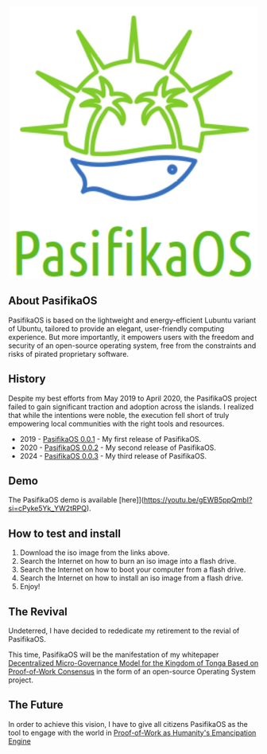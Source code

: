 <p align="center">
 <img width="500" src="https://github.com/EdwinLiavaa/pasifikaos/blob/main/logo.png">
</p>

## About PasifikaOS 

PasifikaOS is based on the lightweight and energy-efficient Lubuntu variant of Ubuntu, tailored to provide an elegant, user-friendly computing experience. But more importantly, it empowers users with the freedom and security of an open-source operating system, free from the constraints and risks of pirated proprietary software.

## History

Despite my best efforts from May 2019 to April 2020, the PasifikaOS project failed to gain significant traction and adoption across the islands. I realized that while the intentions were noble, the execution fell short of truly empowering local communities with the right tools and resources.

* 2019 - [PasifikaOS 0.0.1](https://drive.google.com/file/d/1BjPci7oPANdDT8ospCLiohrPbctCarCB/view?usp=sharing) - My first release of PasifikaOS.
* 2020 - [PasifikaOS 0.0.2](https://drive.google.com/file/d/1Q13ZXlrILQs8cMEFH2SAqaeBrvsJXFNy/view?usp=sharing) - My second release of PasifikaOS.
* 2024 - [PasifikaOS 0.0.3](https://img.freepik.com/premium-vector/welcome-web-30-abstract-future-hud-geometric-shape-design_48644-306.jpg?w=740) - My third release of PasifikaOS.

## Demo

The PasifikaOS demo is available [here]](https://youtu.be/gEWB5ppQmbI?si=cPyke5Yk_YW2tRPQ).

## How to test and install

1. Download the iso image from the links above.
2. Search the Internet on how to burn an iso image into a flash drive.
3. Search the Internet on how to boot your computer from a flash drive.
4. Search the Internet on how to install an iso image from a flash drive. 
5. Enjoy!

## The Revival

Undeterred, I have decided to rededicate my retirement to the revial of PasifikaOS.

This time, PasifikaOS will be the manifestation of my whitepaper [Decentralized Micro-Governance Model for the Kingdom of Tonga Based on Proof-of-Work Consensus](https://github.com/EdwinLiavaa/Whitepaper) in the form of an open-source Operating System project.

## The Future

In order to achieve this vision, I have to give all citizens PasifikaOS as the tool to engage with the world in [Proof-of-Work as Humanity's Emancipation Engine](https://github.com/EdwinLiavaa/liavaa.space/blob/main/blog/20240602/20240602.md)

